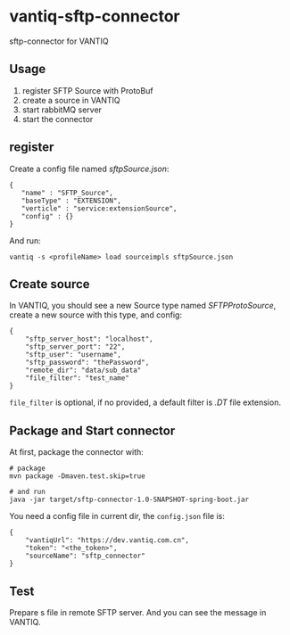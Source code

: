# vantiq-sftp-connector
sftp-connector for VANTIQ


## Usage
1. register SFTP Source with ProtoBuf 
2. create a source in VANTIQ
3. start rabbitMQ server
4. start the connector

## register
Create a config file named *sftpSource.json*:
```
{
   "name" : "SFTP_Source",
   "baseType" : "EXTENSION",
   "verticle" : "service:extensionSource",
   "config" : {}
}
```

And run:
```
vantiq -s <profileName> load sourceimpls sftpSource.json
```

## Create source
In VANTIQ, you should see a new Source type named *SFTPProtoSource*, create a new source with this type, and config:
```
{
    "sftp_server_host": "localhost",
    "sftp_server_port": "22",
    "sftp_user": "username",
    "sftp_password": "thePassword",
    "remote_dir": "data/sub_data"
    "file_filter": "test_name"
}
```
`file_filter` is optional, if no provided, a default filter is *.DT* file extension.

## Package and Start connector
At first, package the connector with:
```
# package
mvn package -Dmaven.test.skip=true 

# and run
java -jar target/sftp-connector-1.0-SNAPSHOT-spring-boot.jar
```
You need a config file in current dir, the `config.json` file is:
```
{
    "vantiqUrl": "https://dev.vantiq.com.cn",
    "token": "<the_token>",
    "sourceName": "sftp_connector"
}
```

## Test
Prepare s file in remote SFTP server. And you can see the message in VANTIQ.